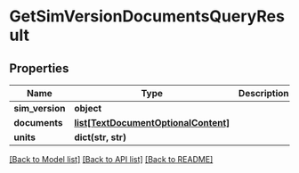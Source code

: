 # GetSimVersionDocumentsQueryResult

## Properties
Name | Type | Description | Notes
------------ | ------------- | ------------- | -------------
**sim_version** | **object** |  | [optional] 
**documents** | [**list[TextDocumentOptionalContent]**](TextDocumentOptionalContent.md) |  | [optional] 
**units** | **dict(str, str)** |  | [optional] 

[[Back to Model list]](../README.md#documentation-for-models) [[Back to API list]](../README.md#documentation-for-api-endpoints) [[Back to README]](../README.md)


